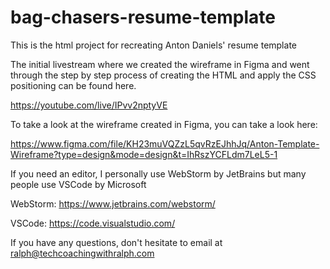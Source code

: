 # bag-chasers-resume-template
This is the html project for recreating Anton Daniels' resume template

The initial livestream where we created the wireframe in Figma and went through the step by step process of creating the HTML and apply the CSS positioning can be found here.

https://youtube.com/live/IPvv2nptyVE

To take a look at the wireframe created in Figma, you can take a look here:

https://www.figma.com/file/KH23muVQZzL5qvRzEJhhJq/Anton-Template-Wireframe?type=design&mode=design&t=IhRszYCFLdm7LeL5-1

If you need an editor, I personally use WebStorm by JetBrains but many people use VSCode by Microsoft

WebStorm: https://www.jetbrains.com/webstorm/

VSCode: https://code.visualstudio.com/

If you have any questions, don't hesitate to email at ralph@techcoachingwithralph.com
